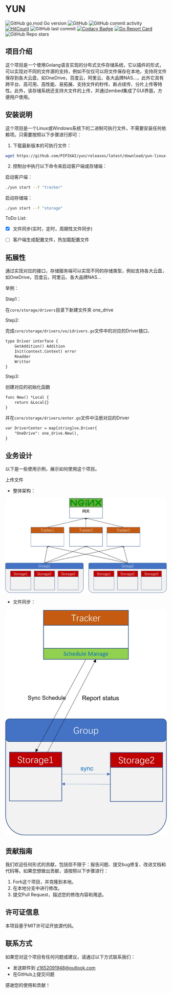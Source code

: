 # YUN

![GitHub go.mod Go version](https://img.shields.io/github/go-mod/go-version/pipikai/yun?style=flat-square)
![GitHub](https://img.shields.io/github/license/pipikai/yun?style=flat-square)
![GitHub commit activity](https://img.shields.io/github/commit-activity/m/pipikai/yun?style=flat-square)
[![HitCount](https://hits.dwyl.com/pipikai/yun.svg?style=flat-square)](http://hits.dwyl.com/pipikai/yun)
![GitHub last commit](https://img.shields.io/github/last-commit/pipikai/yun?style=flat-square)
[![Codacy Badge](https://app.codacy.com/project/badge/Grade/a8b52c71ed6c43b3866f8a59ef3b684d)](https://app.codacy.com/gh/PIPIKAI/yun/dashboard?utm_source=gh\&utm_medium=referral\&utm_content=\&utm_campaign=Badge_grade?style=flat-square)
[![Go Report Card](https://goreportcard.com/badge/github.com/pipikai/yun)](https://goreportcard.com/report/github.com/pipikai/yun)
![GitHub Repo stars](https://img.shields.io/github/stars/pipikai/yun?style=social)

## 项目介绍

这个项目是一个使用Golang语言实现的分布式文件存储系统，它以插件的形式，可以实现对不同的文件源的支持，例如不仅仅可以将文件保存在本地，支持将文件保存到各大云盘，如OneDrive，百度云，阿里云、各大品牌NAS...，此外它具有跨平台、高可用、高性能、易拓展、支持文件的秒传、断点续传、分片上传等特性。此外，该存储系统还支持大文件的上传，并通过embed集成了GUI界面，方便用户使用。

## 安装说明

这个项目是一个Linux或Windows系统下的二进制可执行文件，不需要安装任何依赖项。只需要按照以下步骤进行即可：

1.  下载最新版本的可执行文件：

```bash
wget https://github.com/PIPIKAI/yun/releases/latest/download/yun-linux-amd64
```

2.  控制台中执行以下命令来启动客户端或存储端：

启动客户端：

```bash
./yun start --f "tracker"
```

启动存储端：

```bash
./yun start --f "storage" 
```



ToDo List:

- [x]  文件同步(实时，定时，周期性文件同步)


- [ ]  客户端生成配置文件，热加载配置文件

## 拓展性

通过实现对应的接口，存储服务端可以实现不同的存储类型，例如支持各大云盘，如OneDrive，百度云，阿里云、各大品牌NAS...

举例：

Step1：

在`core/storage/drivers`目录下新建文件夹 one_drive

Step2:

完成`core/storage/drivers/vo/idrivers.go`文件中的对应的Driver接口、
```golang
type Driver interface {
	GetAddition() Addition
	Init(context.Context) error
	Readder
	Writter
}
```
Step3:

创建对应的初始化函数

```golang
func New() *Local {
	return &Local{}
}
```
并在`core/storage/drivers/enter.go`文件中注册对应的Driver
```golang
var DriverCenter = map[string]vo.Driver{
	"OneDrive": one_drive.New(),
}
```

## 业务设计

以下是一些使用示例，展示如何使用这个项目。

上传文件

<!-- ToDo -->

- 整体架构：

![架构图](./doc/整体架构图.jpg)

- 文件同步：

![文件同步](./doc/文件同步.jpg)

## 贡献指南

我们欢迎任何形式的贡献，包括但不限于：报告问题、提交bug修复、改进文档和代码等。如果您想做出贡献，请按照以下步骤进行：

1.  Fork这个项目，并克隆到本地。
2.  在本地分支中进行修改。
3.  提交Pull Request，描述您的修改内容和用途。

## 许可证信息

本项目基于MIT许可证开放源代码。

## 联系方式

如果您对这个项目有任何问题或建议，请通过以下方式联系我们：

*   发送邮件到 z1652091948@outlook.com
*   在GitHub上提交问题

感谢您的使用和贡献！
